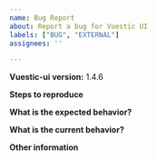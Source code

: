 ```yaml
---
name: Bug Report
about: Report a bug for Vuestic UI
labels: ["BUG", "EXTERNAL"]
assignees: ''

---
```


**Vuestic-ui version:** 1.4.6

**Steps to reproduce**

**What is the expected behavior?**

**What is the current behavior?**

**Other information**

